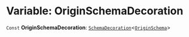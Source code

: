 # Variable: OriginSchemaDecoration

`Const` **OriginSchemaDecoration**: [`SchemaDecoration`](/en/auto-docs/editor/interfaces/SchemaDecoration-1.md)<[`OriginSchema`](/en/auto-docs/editor/interfaces/OriginSchema.md)>
